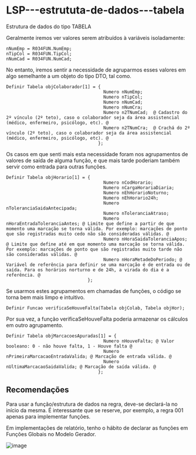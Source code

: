 # LSP---estrututa-de-dados---tabela
Estrutura de dados do tipo TABELA

Geralmente iremos ver valores serem atribuídos à variáveis isoladamente:
```
nNumEmp = R034FUN.NumEmp;
nTipCol = R034FUN.TipCol;
nNumCad = R034FUN.NumCad;
```
No entanto, iremos sentir a necessidade de agruparmos esses valores em algo semelhante a um objeto do tipo DTO, tal como.
```
Definir Tabela objColaborador[1] = {   
                                     Numero nNumEmp;
                                     Numero nTipCol;                                     
                                     Numero nNumCad; 
                                     Numero nNumCra;  
                                     Numero n2TNumCad;  @ Cadastro do 2º vínculo (2º teto), caso o colaborador seja da área assistencial (médico, enfermeiro, psicólogo, etc). @
                                     Numero n2TNumCra;  @ Crachá do 2º vínculo (2º teto), caso o colaborador seja da área assistencial (médico, enfermeiro, psicólogo, etc). @
                                   };             

```
Os casos em que senti mais esta necessidade foram nos agrupamentos de valores de saída de alguma função, e que mais tarde poderiam também servir como entrada para outras funções.
```
Definir Tabela objHorario[1] = {   
                                     Numero nCodHorario;
                                     Numero nCargaHorariaDiaria;                                     
                                     Numero nEhHorarioNoturno; 
                                     Numero nEhHorario24h;  
                                     Numero nToleranciaSaidaAntecipada;  
                                     Numero nToleranciaAtraso;
                                     Numero nHoraEntradaToleranciaAntes; @ Limite que define a partir de que momento uma marcação se torna válida. Por exemplo: marcações de ponto que são registradas muito cedo não são consideradas válidas. @
                                     Numero nHoraSaidaToleranciaApos;  @ Limite que define até em que momento uma marcação se torna válida. Por exemplo: marcações de ponto que são registradas muito tarde não são consideradas válidas. @
                                     Numero nHoraMetadeDoPeriodo; @ Variável de referência para definir se uma marcação é de entrada ou de saída. Para os horários norturno e de 24h, a virada do dia é a referência. @
                               };             
```

Se usarmos estes agrupamentos em chamadas de funções, o código se torna bem mais limpo e intuitivo.


```
Definir Funcao verificaSeHouveFalta(Tabela objColab, Tabela objHor);
```

Por sua vez, a função verificaSeHouveFalta poderia armazenar os cálculos em outro agrupamento.
```
Definir Tabela objMarcacoesApuradas[1] = {   
                                     Numero nHouveFalta; @ Valor booleano: 0 - não houve falta, 1 - Houve falta @
                                     Numero nPrimeiraMarcacaoEntradaValida; @ Marcação de entrada válida. @  
                                     Numero nUltimaMarcacaoSaidaValida; @ Marcação de saída válida. @
                                   };   
```

## Recomendações
Para usar a função/estrutura de dados na regra, deve-se declará-la no início da mesma.
É interessante que se reserve, por exemplo, a regra 001 apenas para implementar funções.

Em implementações de relatório, tenho o hábito de declarar as funções em Funções Globais no Modelo Gerador.

![image](https://github.com/heripedroso/LSP---converte-minutos-em-HH-MI/assets/22459829/fa6ef8f7-399d-4923-9c2e-a814f502bddc)
